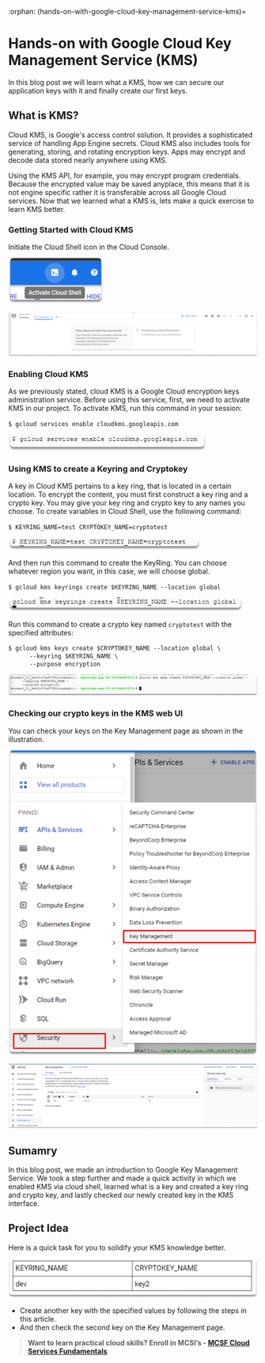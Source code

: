 :orphan:
(hands-on-with-google-cloud-key-management-service-kms)=

# Hands-on with Google Cloud Key Management Service (KMS)

In this blog post we will learn what a KMS, how we can secure our application keys with it and finally create our first keys.

## What is KMS?

Cloud KMS, is Google's access control solution. It provides a sophisticated service of handling App Engine secrets. Cloud KMS also includes tools for generating, storing, and rotating encryption keys. Apps may encrypt and decode data stored nearly anywhere using KMS.

Using the KMS API, for example, you may encrypt program credentials. Because the encrypted value may be saved anyplace, this means that it is not engine specific rather it is transferable across all Google Cloud services.
Now that we learned what a KMS is, lets make a quick exercise to learn KMS better.

### Getting Started with Cloud KMS

Initiate the Cloud Shell icon in the Cloud Console.

![alt img](images/kms-51.png)

![alt img](images/kms-45.png)

### Enabling Cloud KMS

As we previously stated, cloud KMS is a Google Cloud encryption keys administration service. Before using this service, first, we need to activate KMS in our project. To activate KMS, run this command in your session:

`$ gcloud services enable cloudkms.googleapis.com`

![alt img](images/kms-46.png)

### Using KMS to create a Keyring and Cryptokey

A key in Cloud KMS pertains to a key ring, that is located in a certain location. To encrypt the content, you must first construct a key ring and a crypto key. You may give your key ring and crypto key to any names you choose. To create variables in Cloud Shell, use the following command:

`$ KEYRING_NAME=test CRYPTOKEY_NAME=cryptotest`

![alt img](images/kms-47.png)

And then run this command to create the KeyRing. You can choose whatever region you want, in this case, we will choose global.

`$ gcloud kms keyrings create $KEYRING_NAME --location global`

![alt img](images/kms-48.png)

Run this command to create a crypto key named `cryptotest` with the specified attributes:

```
$ gcloud kms keys create $CRYPTOKEY_NAME --location global \
      --keyring $KEYRING_NAME \
      --purpose encryption
```

![alt img](images/kms-49.png)

### Checking our crypto keys in the KMS web UI

You can check your keys on the Key Management page as shown in the illustration.

![alt img](images/kms-44.png)

![alt img](images/kms-50.png)

## Sumamry

In this blog post, we made an introduction to Google Key Management Service. We took a step further and made a quick activity in which we enabled KMS via cloud shell, learned what is a key and created a key ring and crypto key, and lastly checked our newly created key in the KMS interface.

## Project Idea

Here is a quick task for you to solidify your KMS knowledge better.

![alt img](images/kms-52.png)

- Create another key with the specified values by following the steps in this article.
- And then check the second key on the Key Management page.

> **Want to learn practical cloud skills? Enroll in MCSI’s - [MCSF Cloud Services Fundamentals ](https://www.mosse-institute.com/certifications/mcsf-cloud-services-fundamentals.html)**
